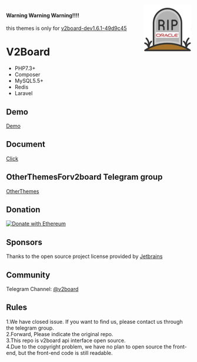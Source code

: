 <img src="pleaseDeleteThisFile/OracleAIRIP.png" alt="logo" width="130" height="130" align="right"/>

#### Warning Warning Warning!!!!
this themes is only for [v2board-dev1.6.1-49d9c45](https://github.com/v2board/v2board/tree/49d9c453d80439ac98ba6445062e0dc40719e52e)  

# **V2Board**

- PHP7.3+
- Composer
- MySQL5.5+
- Redis
- Laravel

## Demo
[Demo](https://v2board.com)

## Document
[Click](https://docs.v2board.com)

## OtherThemesForv2board Telegram group
[OtherThemes](https://t.me/OracleAI)

## Donation
[![Donate with Ethereum](https://en.cryptobadges.io/badge/big/0x41dea6134d6Bf4f78cD88C71666144315573c9d3?showBalance=true)](https://en.cryptobadges.io/donate/0x41dea6134d6Bf4f78cD88C71666144315573c9d3)

## Sponsors
Thanks to the open source project license provided by [Jetbrains](https://www.jetbrains.com/)

## Community
Telegram Channel: [@v2board](https://t.me/v2board)  

## Rules
1.We have closed issue. If you want to find us, please contact us through the telegram group.  
2.Forward, Please indicate the original repo.  
3.This repo is v2board api interface open source.  
4.Due to the copyright problem, we have no plan to open source the front-end, but the front-end code is still readable.
